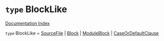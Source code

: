 # `type` BlockLike

[Documentation Index](../README.md)

`type` BlockLike = [SourceFile](../interface.SourceFile/README.md) | [Block](../interface.Block/README.md) | [ModuleBlock](../interface.ModuleBlock/README.md) | [CaseOrDefaultClause](../type.CaseOrDefaultClause/README.md)